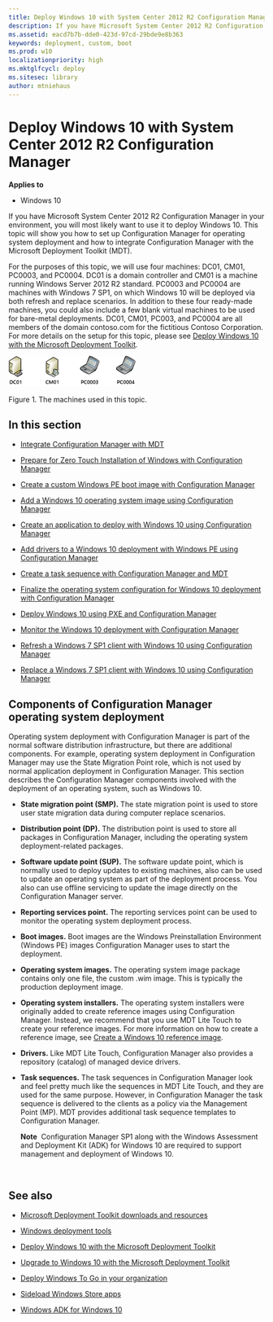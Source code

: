```yaml
---
title: Deploy Windows 10 with System Center 2012 R2 Configuration Manager (Windows 10)
description: If you have Microsoft System Center 2012 R2 Configuration Manager in your environment, you will most likely want to use it to deploy Windows 10.
ms.assetid: eacd7b7b-dde0-423d-97cd-29bde9e8b363
keywords: deployment, custom, boot
ms.prod: w10
localizationpriority: high
ms.mktglfcycl: deploy
ms.sitesec: library
author: mtniehaus
---
```


# Deploy Windows 10 with System Center 2012 R2 Configuration Manager


**Applies to**

-   Windows 10

If you have Microsoft System Center 2012 R2 Configuration Manager in your environment, you will most likely want to use it to deploy Windows 10. This topic will show you how to set up Configuration Manager for operating system deployment and how to integrate Configuration Manager with the Microsoft Deployment Toolkit (MDT).

For the purposes of this topic, we will use four machines: DC01, CM01, PC0003, and PC0004. DC01 is a domain controller and CM01 is a machine running Windows Server 2012 R2 standard. PC0003 and PC0004 are machines with Windows 7 SP1, on which Windows 10 will be deployed via both refresh and replace scenarios. In addition to these four ready-made machines, you could also include a few blank virtual machines to be used for bare-metal deployments. DC01, CM01, PC003, and PC0004 are all members of the domain contoso.com for the fictitious Contoso Corporation. For more details on the setup for this topic, please see [Deploy Windows 10 with the Microsoft Deployment Toolkit](deploy-windows-10-with-the-microsoft-deployment-toolkit.md).

![figure 1](images/mdt-06-fig01.png)

Figure 1. The machines used in this topic.

## In this section


-   [Integrate Configuration Manager with MDT](integrate-configuration-manager-with-mdt.md)

-   [Prepare for Zero Touch Installation of Windows with Configuration Manager](prepare-for-zero-touch-installation-of-windows-10-with-configuration-manager.md)

-   [Create a custom Windows PE boot image with Configuration Manager](create-a-custom-windows-pe-boot-image-with-configuration-manager.md)

-   [Add a Windows 10 operating system image using Configuration Manager](add-a-windows-10-operating-system-image-using-configuration-manager.md)

-   [Create an application to deploy with Windows 10 using Configuration Manager](create-an-application-to-deploy-with-windows-10-using-configuration-manager.md)

-   [Add drivers to a Windows 10 deployment with Windows PE using Configuration Manager](add-drivers-to-a-windows-10-deployment-with-windows-pe-using-configuration-manager.md)

-   [Create a task sequence with Configuration Manager and MDT](create-a-task-sequence-with-configuration-manager-and-mdt.md)

-   [Finalize the operating system configuration for Windows 10 deployment with Configuration Manager](finalize-the-os-configuration-for-windows-10-deployment-with-configuration-manager.md)

-   [Deploy Windows 10 using PXE and Configuration Manager](deploy-windows-10-using-pxe-and-configuration-manager.md)

-   [Monitor the Windows 10 deployment with Configuration Manager](monitor-windows-10-deployment-with-configuration-manager.md)

-   [Refresh a Windows 7 SP1 client with Windows 10 using Configuration Manager](refresh-a-windows-7-client-with-windows-10-using-configuration-manager.md)

-   [Replace a Windows 7 SP1 client with Windows 10 using Configuration Manager](replace-a-windows-7-client-with-windows-10-using-configuration-manager.md)

## Components of Configuration Manager operating system deployment


Operating system deployment with Configuration Manager is part of the normal software distribution infrastructure, but there are additional components. For example, operating system deployment in Configuration Manager may use the State Migration Point role, which is not used by normal application deployment in Configuration Manager. This section describes the Configuration Manager components involved with the deployment of an operating system, such as Windows 10.

-   **State migration point (SMP).** The state migration point is used to store user state migration data during computer replace scenarios.

-   **Distribution point (DP).** The distribution point is used to store all packages in Configuration Manager, including the operating system deployment-related packages.

-   **Software update point (SUP).** The software update point, which is normally used to deploy updates to existing machines, also can be used to update an operating system as part of the deployment process. You also can use offline servicing to update the image directly on the Configuration Manager server.

-   **Reporting services point.** The reporting services point can be used to monitor the operating system deployment process.

-   **Boot images.** Boot images are the Windows Preinstallation Environment (Windows PE) images Configuration Manager uses to start the deployment.

-   **Operating system images.** The operating system image package contains only one file, the custom .wim image. This is typically the production deployment image.

-   **Operating system installers.** The operating system installers were originally added to create reference images using Configuration Manager. Instead, we recommend that you use MDT Lite Touch to create your reference images. For more information on how to create a reference image, see [Create a Windows 10 reference image](create-a-windows-10-reference-image.md).

-   **Drivers.** Like MDT Lite Touch, Configuration Manager also provides a repository (catalog) of managed device drivers.

-   **Task sequences.** The task sequences in Configuration Manager look and feel pretty much like the sequences in MDT Lite Touch, and they are used for the same purpose. However, in Configuration Manager the task sequence is delivered to the clients as a policy via the Management Point (MP). MDT provides additional task sequence templates to Configuration Manager.

    **Note**  Configuration Manager SP1 along with the Windows Assessment and Deployment Kit (ADK) for Windows 10 are required to support management and deployment of Windows 10.

     

## See also


-   [Microsoft Deployment Toolkit downloads and resources](https://go.microsoft.com/fwlink/p/?LinkId=618117)

-   [Windows deployment tools](windows-deployment-scenarios-and-tools.md)

-   [Deploy Windows 10 with the Microsoft Deployment Toolkit](deploy-windows-10-with-the-microsoft-deployment-toolkit.md)

-   [Upgrade to Windows 10 with the Microsoft Deployment Toolkit](upgrade-to-windows-10-with-the-microsoft-deployment-toolkit.md)

-   [Deploy Windows To Go in your organization](deploy-windows-to-go.md)

-   [Sideload Windows Store apps](http://technet.microsoft.com/library/dn613831.aspx)

-   [Windows ADK for Windows 10](https://go.microsoft.com/fwlink/p/?LinkId=526803)

 

 





